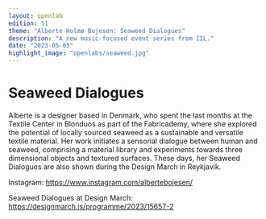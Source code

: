 ```yaml
---
layout: openlab
edition: 51
theme: "Alberte Holmø Bojesen: Seaweed Dialogues"
description: "A new music-focused event series from IIL."
date: "2023-05-05"
highlight_image: "openlabs/seaweed.jpg"
---
```


<script>
    import CaptionedImage from "../../components/Images/CaptionedImage.svelte"
</script>

<CaptionedImage
    src="openlabs/seaweed.jpg"
    alt="samples of a seaweed-based material."
    caption="Samples of Alberte's seaweed-based material"/>

# Seaweed Dialogues

Alberte is a designer based in Denmark, who spent the last months at the Textile Center in Blonduos as part of the Fabricademy, where she explored the potential of locally sourced seaweed as a sustainable and versatile textile material. Her work initiates a sensorial dialogue between human and seaweed, comprising a material library and experiments towards three dimensional objects and textured surfaces. These days, her Seaweed Dialogues are also shown during the Design March in Reykjavik.

Instagram: https://www.instagram.com/albertebojesen/

Seaweed Dialogues at Design March: https://designmarch.is/programme/2023/15657-2

<CaptionedImage
    src="openlabs/seaweeddialogues.jpeg"
    alt="samples of a seaweed-based material."
    caption=""/>

<CaptionedImage
    src="openlabs/seaweeddialogues_2.jpeg"
    alt="samples of a seaweed-based material."
    caption=""/>


